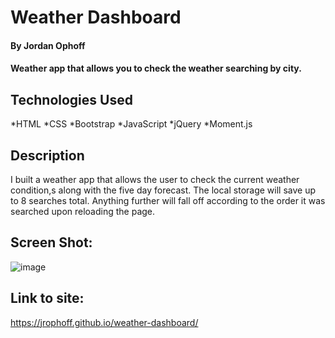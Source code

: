 # Weather Dashboard

#### By Jordan Ophoff

#### Weather app that allows you to check the weather searching by city.

## Technologies Used

*HTML
*CSS
*Bootstrap
*JavaScript
*jQuery
*Moment.js


## Description

I built a weather app that allows the user to check the current weather condition,s along with the five day forecast. The local storage will save up to 8 searches total. Anything further will fall off according to the order it was searched upon reloading the page.


## Screen Shot:

![image](https://user-images.githubusercontent.com/90431294/141695223-e5be7455-b126-44cd-bad5-bed8c3e0b176.png)


## Link to site:

https://jrophoff.github.io/weather-dashboard/

